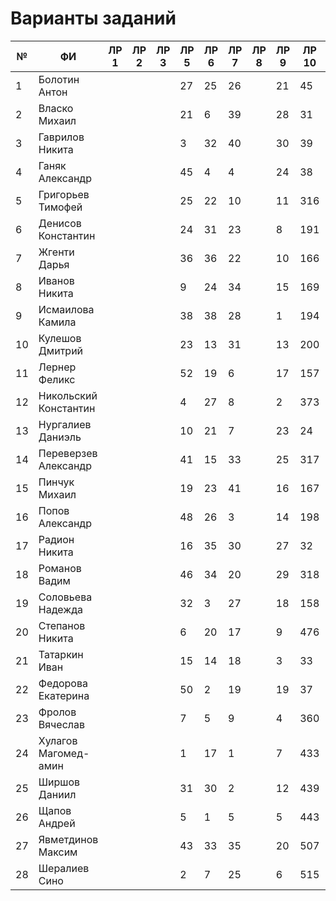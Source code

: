 # Варианты заданий
| №  | ФИ                    | ЛР 1 | ЛР 2 | ЛР 3 | ЛР 5 | ЛР 6 | ЛР 7 | ЛР 8 | ЛР 9 | ЛР 10 | ЛР 11 | ЛР 12 | ЛР 13 | ЛР 14 | ЛР 15 | КП 3 | КП 4 |
|----|-----------------------|------|------|------|------|------|------|------|------|-------|-------|-------|-------|-------|-------|------|------|
| 1  | Болотин Антон         |      |      |      |  27  |  25  |  26  |      |  21  |  45   |  5    |  30   |  21   |  24   |   6   |   1  |   1  |
| 2  | Власко Михаил         |      |      |      |  21  |  6   |  39  |      |  28  |  31   |  4    |  16   |  24   |  12   |   8   |   2  |   2  |
| 3  | Гаврилов Никита       |      |      |      |  3   |  32  |  40  |      |  30  |  39   |  12   |  12   |  28   |  23   |   17  |   3  |   3  |
| 4  | Ганяк Александр       |      |      |      |  45  |  4   |  4   |      |  24  |  38   |  15   |  27   |  16   |  5    |   27  |   4  |   4  |
| 5  | Григорьев Тимофей     |      |      |      |  25  |  22  |  10  |      |  11  |  316  |  38   |  20   |  29   |  25   |   13  |   5  |   5  |
| 6  | Денисов Константин    |      |      |      |  24  |  31  |  23  |      |  8   |  191  |  1    |  25   |  22   |  21   |   15  |   6  |   6  |
| 7  | Жгенти Дарья          |      |      |      |  36  |  36  |  22  |      |  10  |  166  |  9    |  23   |  8    |  3    |   23  |   7  |   7  |
| 8  | Иванов Никита         |      |      |      |  9   |  24  |  34  |      |  15  |  169  |  29   |  13   |  15   |  15   |   1   |   8  |   8  |
| 9  | Исмаилова Камила      |      |      |      |  38  |  38  |  28  |      |  1   |  194  |  27   |   9   |  25   |  8    |   21  |   9  |   9  |
| 10 | Кулешов Дмитрий       |      |      |      |  23  |  13  |  31  |      |  13  |  200  |  8    |   1   |  7    |  19   |   32  |  10  |  10  |
| 11 | Лернер Феликс         |      |      |      |  52  |  19  |  6   |      |  17  |  157  |  18   |   5   |  1    |  16   |   24  |  11  |  11  |
| 12 | Никольский Константин |      |      |      |  4   |  27  |  8   |      |  2   |  373  |  16   |  11   |  26   |  9    |   3   |  12  |  12  |
| 13 | Нургалиев  Даниэль    |      |      |      |  10  |  21  |  7   |      |  23  |  24   |  11   |  14   |  23   |  20   |   22  |  13  |  13  |
| 14 | Переверзев Александр  |      |      |      |  41  |  15  |  33  |      |  25  |  317  |  10   |  7    |  27   |  17   |   16  |  14  |  14  |
| 15 | Пинчук Михаил         |      |      |      |  19  |  23  |  41  |      |  16  |  167  |  6    |  10   |  20   |  2    |   28  |  15  |  15  |
| 16 | Попов Александр       |      |      |      |  48  |  26  |  3   |      |  14  |  198  |  39   |  31   |  12   |  22   |   25  |  16  |  16  |
| 17 | Радион Никита         |      |      |      |  16  |  35  |  30  |      |  27  |  32   |  22   |  17   |  19   |  6    |   5   |  17  |  17  |
| 18 | Романов Вадим         |      |      |      |  46  |  34  |  20  |      |  29  |  318  |  25   |  22   |  13   |  27   |   30  |  18  |  18  |
| 19 | Соловьева Надежда     |      |      |      |  32  |  3   |  27  |      |  18  |  158  |  31   |  18   |  2    |  10   |   29  |  19  |  19  |
| 20 | Степанов Никита       |      |      |      |  6   |  20  |  17  |      |  9   |  476  |  3    |  3    |  9    |  13   |   2   |  20  |  20  |
| 21 | Татаркин Иван         |      |      |      |  15  |  14  |  18  |      |  3   |  33   |  32   |  6    |  11   |  11   |   4   |  21  |  21  |
| 22 | Федорова Екатерина    |      |      |      |  50  |  2   |  19  |      |  19  |  37   |  42   |  15   |  17   |  18   |   14  |  22  |  22  |
| 23 | Фролов Вячеслав       |      |      |      |  7   |  5   |  9   |      |  4   |  360  |  24   |  19   |  6    |  26   |   35  |  23  |  23  |
| 24 | Хулагов Магомед-амин  |      |      |      |  1   |  17  |  1   |      |  7   |  433  |  20   |  8    |  3    |  7    |   26  |  24  |  24  |
| 25 | Ширшов Даниил         |      |      |      |  31  |  30  |  2   |      |  12  |  439  |  19   |  21   |  5    |  14   |   34  |  25  |  25  |
| 26 | Щапов Андрей          |      |      |      |  5   |  1   |  5   |      |  5   |  443  |  40   |  24   |  18   |  4    |   7   |  26  |  26  |
| 27 | Явметдинов Максим     |      |      |      |  43  |  33  |  35  |      |  20  |  507  |  28   |  32   |  14   |  28   |   20  |  27  |  27  |
| 28 | Шералиев Сино         |      |      |      |  2   |  7   |  25  |      |  6   |  515  |  26   |  33   |  4    |  1    |   19  |  28  |  28  |
